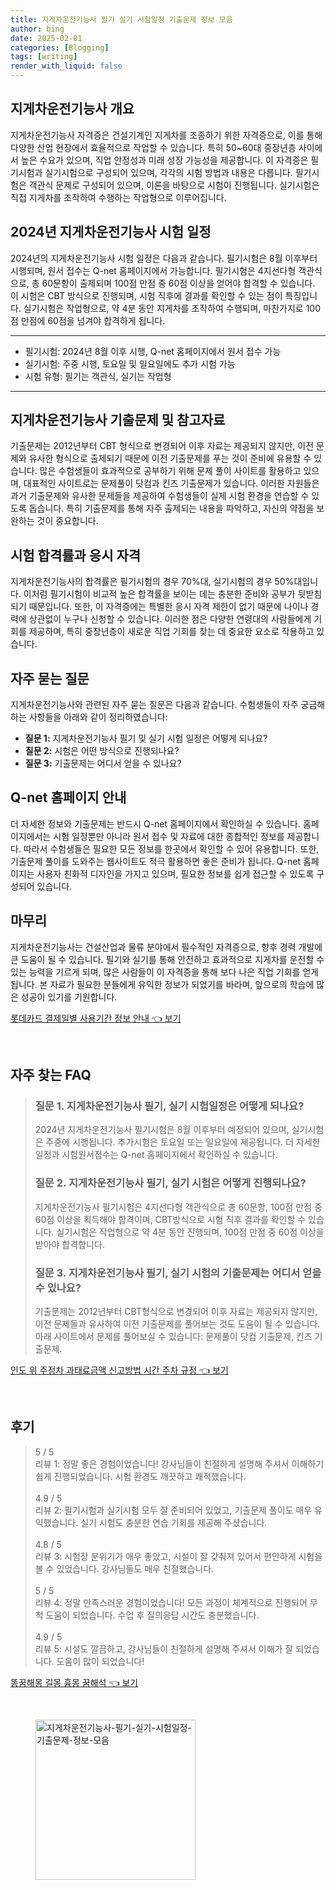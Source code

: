 ```yaml
---
title: 지게차운전기능사 필기 실기 시험일정 기출문제 정보 모음
author: bing
date: 2025-02-01
categories: [Blogging]
tags: [writing]
render_with_liquid: false
---
```



<h2 id='지게차운전기능사 개요'>지게차운전기능사 개요</h2>

<p>지게차운전기능사 자격증은 건설기계인 지게차를 조종하기 위한 자격증으로, 이를 통해 다양한 산업 현장에서 효율적으로 작업할 수 있습니다. 특히 50~60대 중장년층 사이에서 높은 수요가 있으며, 직업 안정성과 미래 성장 가능성을 제공합니다. 이 자격증은 필기시험과 실기시험으로 구성되어 있으며, 각각의 시험 방법과 내용은 다릅니다. 필기시험은 객관식 문제로 구성되어 있으며, 이론을 바탕으로 시험이 진행됩니다. 실기시험은 직접 지게차를 조작하여 수행하는 작업형으로 이루어집니다.</p>

<h2 id='2024년 시험 일정'>2024년 지게차운전기능사 시험 일정</h2>

<p>2024년의 지게차운전기능사 시험 일정은 다음과 같습니다. 필기시험은 8월 이후부터 시행되며, 원서 접수는 Q-net 홈페이지에서 가능합니다. 필기시험은 4지선다형 객관식으로, 총 60문항이 출제되며 100점 만점 중 60점 이상을 얻어야 합격할 수 있습니다. 이 시험은 CBT 방식으로 진행되며, 시험 직후에 결과를 확인할 수 있는 점이 특징입니다. 실기시험은 작업형으로, 약 4분 동안 지게차를 조작하여 수행되며, 마찬가지로 100점 만점에 60점을 넘겨야 합격하게 됩니다.</p>

<hr />

<ul>
    <li>필기시험: 2024년 8월 이후 시행, Q-net 홈페이지에서 원서 접수 가능</li>
    <li>실기시험: 주중 시행, 토요일 및 일요일에도 추가 시험 가능</li>
    <li>시험 유형: 필기는 객관식, 실기는 작업형</li>
</ul>

<hr />

<h2 id='기출문제 및 참고자료'>지게차운전기능사 기출문제 및 참고자료</h2>

<p>기출문제는 2012년부터 CBT 형식으로 변경되어 이후 자료는 제공되지 않지만, 이전 문제와 유사한 형식으로 출제되기 때문에 이전 기출문제를 푸는 것이 준비에 유용할 수 있습니다. 많은 수험생들이 효과적으로 공부하기 위해 문제 풀이 사이트를 활용하고 있으며, 대표적인 사이트로는 문제풀이 닷컴과 킨즈 기출문제가 있습니다. 이러한 자원들은 과거 기출문제와 유사한 문제들을 제공하여 수험생들이 실제 시험 환경을 연습할 수 있도록 돕습니다. 특히 기출문제를 통해 자주 출제되는 내용을 파악하고, 자신의 약점을 보완하는 것이 중요합니다.</p>

<h2 id='시험 합격률과 응시 자격'>시험 합격률과 응시 자격</h2>

<p>지게차운전기능사의 합격률은 필기시험의 경우 70%대, 실기시험의 경우 50%대입니다. 이처럼 필기시험이 비교적 높은 합격률을 보이는 데는 충분한 준비와 공부가 뒷받침되기 때문입니다. 또한, 이 자격증에는 특별한 응시 자격 제한이 없기 때문에 나이나 경력에 상관없이 누구나 신청할 수 있습니다. 이러한 점은 다양한 연령대의 사람들에게 기회를 제공하며, 특히 중장년층이 새로운 직업 기회를 찾는 데 중요한 요소로 작용하고 있습니다.</p>

<h2 id='자주 묻는 질문'>자주 묻는 질문</h2>

<p>지게차운전기능사와 관련된 자주 묻는 질문은 다음과 같습니다. 수험생들이 자주 궁금해하는 사항들을 아래와 같이 정리하였습니다:</p>

<ul>
    <li><b>질문 1:</b> 지게차운전기능사 필기 및 실기 시험 일정은 어떻게 되나요?</li>
    <li><b>질문 2:</b> 시험은 어떤 방식으로 진행되나요?</li>
    <li><b>질문 3:</b> 기출문제는 어디서 얻을 수 있나요?</li>
</ul>

<h2 id='Q-net 홈페이지'>Q-net 홈페이지 안내</h2>

<p>더 자세한 정보와 기출문제는 반드시 Q-net 홈페이지에서 확인하실 수 있습니다. 홈페이지에서는 시험 일정뿐만 아니라 원서 접수 및 자료에 대한 종합적인 정보를 제공합니다. 따라서 수험생들은 필요한 모든 정보를 한곳에서 확인할 수 있어 유용합니다. 또한, 기출문제 풀이를 도와주는 웹사이트도 적극 활용하면 좋은 준비가 됩니다. Q-net 홈페이지는 사용자 친화적 디자인을 가지고 있으며, 필요한 정보를 쉽게 접근할 수 있도록 구성되어 있습니다.</p>

<h2 id='마무리'>마무리</h2>

<p>지게차운전기능사는 건설산업과 물류 분야에서 필수적인 자격증으로, 향후 경력 개발에 큰 도움이 될 수 있습니다. 필기와 실기를 통해 안전하고 효과적으로 지게차를 운전할 수 있는 능력을 기르게 되며, 많은 사람들이 이 자격증을 통해 보다 나은 직업 기회를 얻게 됩니다. 본 자료가 필요한 분들에게 유익한 정보가 되었기를 바라며, 앞으로의 학습에 많은 성공이 있기를 기원합니다.</p>


<p><a class="click-button" title="롯데카드 결제일별 사용기간 정보 안내" href="https://24nara.github.io/posts/%EB%A1%AF%EB%8D%B0%EC%B9%B4%EB%93%9C-%EA%B2%B0%EC%A0%9C%EC%9D%BC%EB%B3%84-%EC%82%AC%EC%9A%A9%EA%B8%B0%EA%B0%84-%EC%A0%95%EB%B3%B4-%EC%95%88%EB%82%B4/" rel="dofollow">롯데카드 결제일별 사용기간 정보 안내 👈 보기</a></p><br>
<h2 id='자주_찾는_FAQ'>자주 찾는 FAQ</h2>
<div itemscope="" itemtype="https://schema.org/FAQPage"> 
<blockquote> 
<div itemscope="" itemprop="mainEntity" itemtype="https://schema.org/Question"> 
<h3 itemprop="name">질문 1. 지게차운전기능사 필기, 실기 시험일정은 어떻게 되나요?</h3> 
<div itemscope="" itemprop="acceptedAnswer" itemtype="https://schema.org/Answer"> 
<span itemprop="text"> 
<p>2024년 지게차운전기능사 필기시험은 8월 이후부터 예정되어 있으며, 실기시험은 주중에 시행됩니다. 추가시험은 토요일 또는 일요일에 제공됩니다. 더 자세한 일정과 시험원서접수는 Q-net 홈페이지에서 확인하실 수 있습니다.</p> 
</span> 
</div> 
</div> 

<div itemscope="" itemprop="mainEntity" itemtype="https://schema.org/Question"> 
<h3 itemprop="name">질문 2. 지게차운전기능사 필기, 실기 시험은 어떻게 진행되나요?</h3> 
<div itemscope="" itemprop="acceptedAnswer" itemtype="https://schema.org/Answer"> 
<span itemprop="text"> 
<p>지게차운전기능사 필기시험은 4지선다형 객관식으로 총 60문항, 100점 만점 중 60점 이상을 획득해야 합격이며, CBT방식으로 시험 직후 결과를 확인할 수 있습니다. 실기시험은 작업형으로 약 4분 동안 진행되며, 100점 만점 중 60점 이상을 받아야 합격합니다.</p> 
</span> 
</div> 
</div> 

<div itemscope="" itemprop="mainEntity" itemtype="https://schema.org/Question"> 
<h3 itemprop="name">질문 3. 지게차운전기능사 필기, 실기 시험의 기출문제는 어디서 얻을 수 있나요?</h3> 
<div itemscope="" itemprop="acceptedAnswer" itemtype="https://schema.org/Answer"> 
<span itemprop="text"> 
<p>기출문제는 2012년부터 CBT형식으로 변경되어 이후 자료는 제공되지 않지만, 이전 문제들과 유사하여 이전 기출문제를 풀어보는 것도 도움이 될 수 있습니다. 아래 사이트에서 문제를 풀어보실 수 있습니다: 문제풀이 닷컴 기출문제, 킨즈 기출문제.</p> 
</span> 
</div> 
</div> 

</blockquote> 
</div>
<p><a class="click-button" title="인도 위 주정차 과태료금액 신고방법 시간 주차 규정" href="https://24nara.github.io/posts/%EC%9D%B8%EB%8F%84-%EC%9C%84-%EC%A3%BC%EC%A0%95%EC%B0%A8-%EA%B3%BC%ED%83%9C%EB%A3%8C%EA%B8%88%EC%95%A1-%EC%8B%A0%EA%B3%A0%EB%B0%A9%EB%B2%95-%EC%8B%9C%EA%B0%84-%EC%A3%BC%EC%B0%A8-%EA%B7%9C%EC%A0%95/" rel="dofollow">인도 위 주정차 과태료금액 신고방법 시간 주차 규정 👈 보기</a></p><br>
<h2 id='후기'>후기</h2>
<div itemscope itemtype="https://schema.org/Product">
  <blockquote>
  <div itemprop="review" itemscope itemtype="https://schema.org/Review">
      <div itemprop="reviewRating" itemscope itemtype="https://schema.org/Rating"> <span itemprop="ratingValue">5</span> / <span itemprop="bestRating">5</span> </div>
      <span itemprop="reviewBody">리뷰 1: 정말 좋은 경험이었습니다! 강사님들이 친절하게 설명해 주셔서 이해하기 쉽게 진행되었습니다. 시험 환경도 깨끗하고 쾌적했습니다.</span>
  </div>
  <br>
  <div itemprop="review" itemscope itemtype="https://schema.org/Review">
      <div itemprop="reviewRating" itemscope itemtype="https://schema.org/Rating"> <span itemprop="ratingValue">4.9</span> / <span itemprop="bestRating">5</span> </div>
      <span itemprop="reviewBody">리뷰 2: 필기시험과 실기시험 모두 잘 준비되어 있었고, 기출문제 풀이도 매우 유익했습니다. 실기 시험도 충분한 연습 기회를 제공해 주셨습니다.</span>
  </div>
  <br>
  <div itemprop="review" itemscope itemtype="https://schema.org/Review">
      <div itemprop="reviewRating" itemscope itemtype="https://schema.org/Rating"> <span itemprop="ratingValue">4.8</span> / <span itemprop="bestRating">5</span> </div>
      <span itemprop="reviewBody">리뷰 3: 시험장 분위기가 매우 좋았고, 시설이 잘 갖춰져 있어서 편안하게 시험을 볼 수 있었습니다. 강사님들도 매우 친절했습니다.</span>
  </div>
  <br>
  <div itemprop="review" itemscope itemtype="https://schema.org/Review">
      <div itemprop="reviewRating" itemscope itemtype="https://schema.org/Rating"> <span itemprop="ratingValue">5</span> / <span itemprop="bestRating">5</span> </div>
      <span itemprop="reviewBody">리뷰 4: 정말 만족스러운 경험이었습니다! 모든 과정이 체계적으로 진행되어 무척 도움이 되었습니다. 수업 후 질의응답 시간도 충분했습니다.</span>
  </div>
  <br>
  <div itemprop="review" itemscope itemtype="https://schema.org/Review">
      <div itemprop="reviewRating" itemscope itemtype="https://schema.org/Rating"> <span itemprop="ratingValue">4.9</span> / <span itemprop="bestRating">5</span> </div>
      <span itemprop="reviewBody">리뷰 5: 시설도 깔끔하고, 강사님들이 친절하게 설명해 주셔서 이해가 잘 되었습니다. 도움이 많이 되었습니다!</span>
  </div>
  </blockquote>
</div>
<p><a class="click-button" title="똥꿈해몽 길몽 흉몽 꿈해석" href="https://24nara.github.io/posts/%EB%98%A5%EA%BF%88%ED%95%B4%EB%AA%BD-%EA%B8%B8%EB%AA%BD-%ED%9D%89%EB%AA%BD-%EA%BF%88%ED%95%B4%EC%84%9D/" rel="dofollow">똥꿈해몽 길몽 흉몽 꿈해석 👈 보기</a></p><br>
<figure class="image"><img src="https://24nara.github.io/assets/img/thumbnail/지게차운전기능사-필기-실기-시험일정-기출문제-정보-모음.webp" alt="지게차운전기능사-필기-실기-시험일정-기출문제-정보-모음" width="256" height="256"></figure>